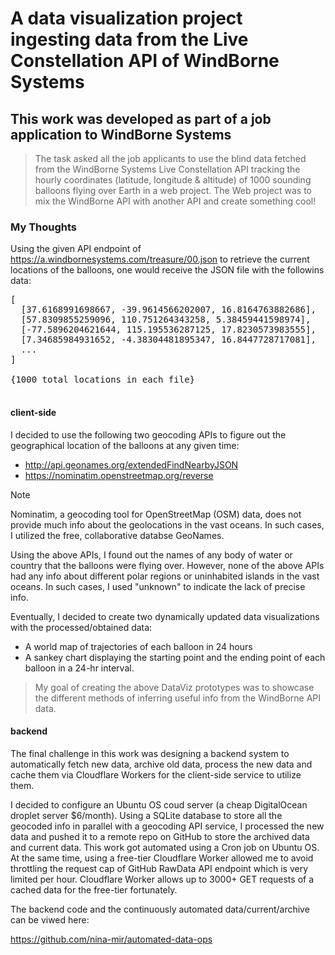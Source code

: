 # A data visualization project ingesting data from the Live Constellation API of WindBorne Systems

## This work was developed as part of a job application to WindBorne Systems 



> The task asked all the job applicants to use the blind data fetched from the WindBorne Systems Live Constellation API tracking the hourly coordinates (latitude, longitude & altitude) of 1000 sounding balloons flying over Earth in a web project. The Web project was to mix the WindBorne API with another API and create something cool!  

### My Thoughts

Using the given API endpoint of https://a.windbornesystems.com/treasure/00.json to retrieve the current locations of the balloons, one would receive the JSON file with the followins data:

<pre>
[
  [37.6168991698667, -39.9614566202007, 16.8164763882686],
  [57.8309855259096, 110.751264343258, 5.38459441598974],
  [-77.5896204621644, 115.195536287125, 17.8230573983555],
  [7.34685984931652, -4.38304481895347, 16.8447728717081],
  ... 
]

{1000 total locations in each file}

</pre>

#### client-side

I decided to use the following two geocoding APIs to figure out the geographical location of the balloons at any given time:
- http://api.geonames.org/extendedFindNearbyJSON
- https://nominatim.openstreetmap.org/reverse 

> [!NOTE]
> Nominatim, a geocoding tool for OpenStreetMap (OSM) data, does not provide much info about the geolocations in the vast oceans. In such cases, I utilized the free, collaborative databse GeoNames.

Using the above APIs, I found out the names of any body of water or country that the balloons were flying over. However, none of the above APIs had any info about different polar regions or uninhabited islands in the vast oceans. In such cases, I used "unknown" to indicate the lack of precise info.

Eventually, I decided to create two dynamically updated data visualizations with the processed/obtained data:

- A world map of trajectories of each balloon in 24 hours
- A sankey chart displaying the starting point and the ending point of each balloon in a 24-hr interval.

> My goal of creating the above DataViz prototypes was to showcase the different methods of inferring useful info from the WindBorne API data. 

#### backend

The final challenge in this work was designing a backend system to automatically fetch new data, archive old data, process the new data and cache them via Cloudflare Workers for the client-side service to utilize them. 

I decided to configure an Ubuntu OS coud server (a cheap DigitalOcean droplet server $6/month). Using a SQLite database to store all the geocoded info in parallel with a geocoding API service, I processed the new data and pushed it to a remote repo on GitHub to store the archived data and current data. This work got automated using a Cron job on Ubuntu OS. At the same time, using a free-tier Cloudflare Worker allowed me to avoid throttling the request cap of GitHub RawData API endpoint which is very limited per hour. Cloudflare Worker allows up to 3000+ GET requests of a cached data for the free-tier fortunately.

The backend code and the continuously automated data/current/archive can be viwed here:


https://github.com/nina-mir/automated-data-ops





